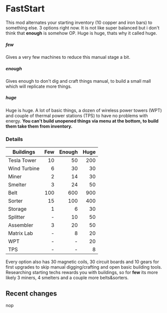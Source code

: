 # FastStart
This mod alternates your starting inventory (10 copper and iron bars) to something else. 3 options right now.
It is not like super balanced but i don't think that **enough** is somehow OP. Huge is huge, thats why it called huge.
##### few 
Gives a very few machines to reduce this manual stage a bit.
##### enough
Gives enough to don't dig and craft things manual, to build a small mall which will replicate more things.
##### huge
Huge is huge. A lot of basic things, a dozen of wireless power towers (WPT) and couple of thermal power stations (TPS) to have no problems with energy. **You can't build unopened things via menu at the bottom, to build them take them from inventory.**
### Details
| Buildings | Few | Enough | Huge |
| --------- | --: | -----: | ---: |
| Tesla Tower | 10 | 50 | 200 |
| Wind Turbine | 6 | 30 | 30 |
| Miner | 2 | 14 | 30 |
| Smelter | 3 | 24 | 50 |
| Belt | 100 | 600 | 900 |
| Sorter | 15 | 100 | 400 |
| Storage | 1 | 6 | 30 |
| Splitter  | - | 10 | 50 |
| Assembler | 3 | 20 | 50 |
| Matrix Lab | - | 8 | 20 |
| WPT | - | - | 20 |
| TPS | - | - | 8 |

Every option also has 30 magnetic coils, 30 circuit boards and 10 gears for first upgrades to skip manual digging/crafting and open basic building tools.
Researching starting techs rewards you with buildings, so for **few** its more likely 3 miners, 4 smelters and a couple more belts&sorters.

## Recent changes
nop
